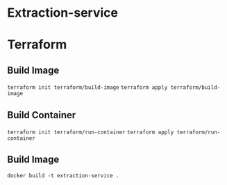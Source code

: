 # Extraction-service

[comment]: <> (<Description related to extractions.>)

[comment]: <> (# Build Code)

[comment]: <> (`npm run production --prefix source/`)

# Terraform

## Build Image
`terraform init terraform/build-image`
`terraform apply terraform/build-image`

## Build Container
`terraform init terraform/run-container`
`terraform apply terraform/run-container`

[comment]: <> (# !Terraform)

[comment]: <> (## Build Code)

[comment]: <> (`npm run production --prefix source/`)

## Build Image
`docker build -t extraction-service .`

[comment]: <> (## Build Container)

[comment]: <> (`docker run -d -p 80:8080)

[comment]: <> (-e MEMORY=1024)

[comment]: <> (-e DATABASE_HOSTNAME='extraction-db')

[comment]: <> (-e DATABASE_POR=27017)

[comment]: <> (-e DATABASE_USER='user')

[comment]: <> (-e DATABASE_PASS='user')

[comment]: <> (-e DATABASE='extraction-database')

[comment]: <> (--name extraction-service extraction-service`)

[comment]: <> (# Contato)

[comment]: <> (contato@otus-solutions.com.br)